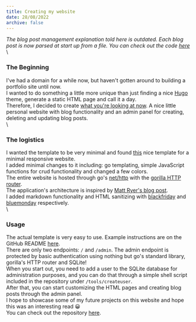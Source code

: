 ```yaml
---
title: Creating my website
date: 28/08/2022
archive: false
---
```


*The blog post management explanation told here is outdated. Each blog post is now parsed at start up from a file. You can check out the code [here](https://github.com/vilhelmbergsoe/sb)*
\
\
### The Beginning

I've had a domain for a while now, but haven't gotten around to building a portfolio site until now.
\
I wanted to do something a little more unique than just finding a nice [Hugo](https://gohugo.io/) theme, generate a static HTML page and call it a day.
\
Therefore, I decided to create [what you're looking at now](https://github.com/vilhelmbergsoe/sb/). A nice little personal website with blog functionality and an admin panel for creating, deleting and updating blog posts.
\
\
### The logistics

I wanted the template to be very minimal and found [this](https://minwiz.com/) nice template for a minimal responsive website.
\
I added minimal changes to it including: go templating, simple JavaScript functions for crud functionality and changed a few colors.
\
The entire website is hosted through go's [net/http](https://pkg.go.dev/net/http/) with the [gorilla HTTP router](https://github.com/gorilla/mux/).
\
The application's architecture is inspired by [Matt Ryer's blog post](https://pace.dev/blog/2018/05/09/how-I-write-http-services-after-eight-years.html).
\
I added markdown functionality and HTML sanitizing with [blackfriday](https://github.com/russross/blackfriday/) and [bluemonday](https://github.com/microcosm-cc/bluemonday) respectively.
\
\
### Usage

The actual template is very easy to use. Example instructions are on the GitHub README [here](https://github.com/vilhelmbergsoe/sb/).
\
There are only two endpoints: `/` and `/admin`. The admin endpoint is protected by basic authentication using nothing but go's standard library, gorilla's HTTP router and SQLite!
\
When you start out, you need to add a user to the SQLite database for administration purposes, and you can do that through a simple shell script included in the repository under `/tools/createuser`.
\
After that, you can start customizing the HTML pages and creating blog posts through the admin panel.
\
I hope to showcase some of my future projects on this website and hope this was an interesting read 😀
\
You can check out the repository [here](https://github.com/vilhelmbergsoe/sb/).

